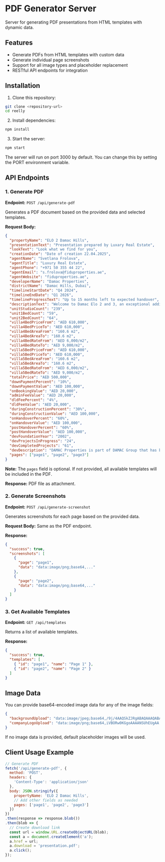 # PDF Generator Server

Server for generating PDF presentations from HTML templates with dynamic data.

## Features

- Generate PDFs from HTML templates with custom data
- Generate individual page screenshots
- Support for all image types and placeholder replacement
- RESTful API endpoints for integration

## Installation

1. Clone this repository:
```bash
git clone <repository-url>
cd reelly
```

2. Install dependencies:
```bash
npm install
```

3. Start the server:
```bash
npm start
```

The server will run on port 3000 by default. You can change this by setting the PORT environment variable.

## API Endpoints

### 1. Generate PDF

**Endpoint:** `POST /api/generate-pdf`

Generates a PDF document based on the provided data and selected templates.

**Request Body:**

```json
{
  "propertyName": "ELO 2 Damac Hills",
  "presentationText": "Presentation prepared by Luxary Real Estate",
  "lookText": "Look what we find for you",
  "creationDate": "Date of creation 22.04.2025",
  "agentName": "Svetlana Frolova",
  "agentTitle": "Luxury Real Estate",
  "agentPhone": "+971 50 355 44 22",
  "agentEmail": "s.frolova@fiduproperties.ae",
  "agentWebsite": "fiduproperties.ae",
  "developerName": "Damac Properties",
  "districtName": "Damac Hills, Dubai",
  "timelineStartDate": "Q4 2024",
  "timelineEndDate": "Q1 2026",
  "timelineProgressText": "Up to 15 months left to expected handover",
  "descriptionText": "Welcome to Damac Elo 2 and 3, an exceptional addition to the dynamic DAMAC Hills 2 community...",
  "unitStudioCount": "239",
  "unit1BedCount": "59",
  "unit2BedCount": "64",
  "villa4BedPriceFrom": "AED 610,000",
  "villa4BedPriceTo": "AED 610,000",
  "villa4BedAreaFrom": "160.6 m2",
  "villa4BedAreaTo": "160.6 m2",
  "villa4BedRateFrom": "AED 6,000/m2",
  "villa4BedRateTo": "AED 9,000/m2",
  "villa5BedPriceFrom": "AED 610,000",
  "villa5BedPriceTo": "AED 610,000",
  "villa5BedAreaFrom": "160.6 m2",
  "villa5BedAreaTo": "160.6 m2",
  "villa5BedRateFrom": "AED 6,000/m2",
  "villa5BedRateTo": "AED 9,000/m2",
  "totalPrice": "AED 500,000",
  "downPaymentPercent": "10%",
  "downPaymentValue": "AED 100,000",
  "onBookingValue": "AED 20,000",
  "adminFeeValue": "AED 20,000",
  "dldFeePercent": "4%",
  "dldFeeValue": "AED 20,000",
  "duringConstructionPercent": "30%",
  "duringConstructionValue": "AED 100,000",
  "onHandoverPercent": "60%",
  "onHandoverValue": "AED 100,000",
  "postHandoverPercent": "60%",
  "postHandoverValue": "AED 100,000",
  "devFoundationYear": "2002",
  "devProjectsInProgress": "24",
  "devCompletedProjects": "61",
  "devDescription": "DAMAC Properties is part of DAMAC Group that has been shaping the Middle East's luxury real estate market since 1982...",
  "pages": ["page1", "page2", "page3"]
}
```

**Note:** The `pages` field is optional. If not provided, all available templates will be included in the PDF.

**Response:** PDF file as attachment.

### 2. Generate Screenshots

**Endpoint:** `POST /api/generate-screenshot`

Generates screenshots for each page based on the provided data.

**Request Body:** Same as the PDF endpoint.

**Response:**

```json
{
  "success": true,
  "screenshots": [
    {
      "page": "page1",
      "data": "data:image/png;base64,..."
    },
    {
      "page": "page2",
      "data": "data:image/png;base64,..."
    }
  ]
}
```

### 3. Get Available Templates

**Endpoint:** `GET /api/templates`

Returns a list of available templates.

**Response:**

```json
{
  "success": true,
  "templates": [
    { "id": "page1", "name": "Page 1" },
    { "id": "page2", "name": "Page 2" }
  ]
}
```

## Image Data

You can provide base64-encoded image data for any of the image fields:

```json
{
  "backgroundUpload": "data:image/jpeg;base64,/9j/4AAQSkZJRgABAQAAAQABAAD...",
  "companyLogoUpload": "data:image/png;base64,iVBORw0KGgoAAAANSUhEUgAA..."
}
```

If no image data is provided, default placeholder images will be used.

## Client Usage Example

```javascript
// Generate PDF
fetch('/api/generate-pdf', {
  method: 'POST',
  headers: {
    'Content-Type': 'application/json'
  },
  body: JSON.stringify({
    propertyName: 'ELO 2 Damac Hills',
    // Add other fields as needed
    pages: ['page1', 'page2', 'page3']
  })
})
.then(response => response.blob())
.then(blob => {
  // Create download link
  const url = window.URL.createObjectURL(blob);
  const a = document.createElement('a');
  a.href = url;
  a.download = 'presentation.pdf';
  a.click();
});
```
